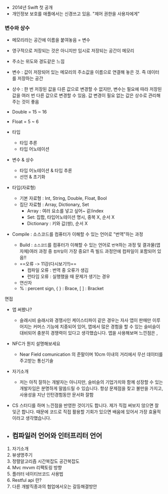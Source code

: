 - 2014년 Swift 첫 공개
- 개인정보 보호를 애플에서는 신경쓰고 있음. "제어 권한을 사용자에게"
### 변수와 상수

- 메모리라는 공간에 이름을 붙여놓음 = 변수
- 영구적으로 저장되는 것은 아니지만 임시로 저장되는 공간이 메모리
- 주소는 위도와 경도같은 느낌
- 변수 : 값이 저장되어 있는 메모리의 주소값을 이름으로 연결해 놓은 것. 즉 데이터를 저장하는 공간
- 상수 : 한 번 저장된 값을 다른 값으로 변경할 수 없지만, 변수는 필요에 따라 저장된 값을 여러 번 다른 값으로 변경할 수 있음. 값 변경이 필요 없는 값은 상수로 관리해주는 것이 좋음
- Double = 15 ~ 16
- Float = 5 ~ 6
- 타입
	- 타입 추론
	- 타입 어노테이션

- 변수 & 상수
	- 타입 어노테이션 & 타입 추론
	- 선언 & 초기화
- 타입(자료형)
	- 기본 자료형 : Int, String, Double, Float, Bool
	- 집단 자료형 : Array, Dictionary, Set
		- Array : 여러 요소를 넣고 싶어~ 같/index
		- Set: 집합, 타입어노테이션 명시, 중복 X, 순서 X
		- Dictionary : 키와 값(쌍), 순서 X

- Compile : 소스코드를 컴퓨터가 이해할 수 있는 언어로 "번역"하는 과정
	- Build : `소스코드`를 컴퓨터가 이해할 수 있는 언어로 `번역`하는 과정 및 결과물(앱 자체)여러 과정 중 `컴파일`이 가장 중요!! 즉 빌드 과정안에 컴파일이 포함되어 있음!! 
	- ==오류 -> 11강(다시보기!!)==
		- 컴파일 오류 : 번역 중 오류가 생김
		- 런타임 오류 : 실행했을 때 문제가 생기는 경우 
	- 연산자
	- % : percent sign, { } : Brace, [ ] : Bracket




면접
- 앱 써봤나?
	- 슬래시비 슬래시와 경쟁사인 케이스티파이 같은 경우는 자사 앱이 판매만 이루어지는 커머스 기능에 치중되어 있어, 앱에서 많은 경험을 할 수 있는 슬비슬이 대비되어 충분히 경쟁력이 있다고 생각했습니다. 앱을 사용해보며 느낀점은 ,
- NFC가 뭔지 설명해보세요
	- Near Field comunication 의 준말이며 10cm 이내의 거리에서 무선 데이터를 주고받는 통신기술
- 자기소개
	- 저는 아직 잘하는 개발자는 아니지만, 슬비슬의 기업가치와 함께 성장할 수 있는 개발자임은 분명하게 말씀드릴 수 있습니다. 항상 문제점을 찾고 불만을 가지고, 사용성을 지난 인턴경험동안 문서화 잘함

- CS 스터디를 하며 느낀점을 반영한 것이기도 합니다. 제가 직접 써보지 않으면 잘 잊곤 합니다. 때문에 코드로 직접 활용할 기회가 있으면 배움에 있어서 가장 효율적이라고 생각했습니다. 
- 컴파일러 언어와 인터프리터 언어
	-
1. 자기소개
2. 뷰생명주기
3. 정렬알고리즘 시간복잡도 공간복잡도
4. Mvc mvvm 리팩토링 방향
5. 플러터 네이티브코드 사용법
6. Restful api 란?
7. 다른 개발직종과의 협업에서오는 갈등해결방안

